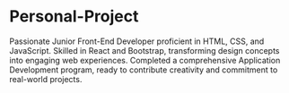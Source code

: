# Personal-Project
Passionate Junior Front-End Developer proficient in HTML, CSS, and JavaScript. Skilled in React and Bootstrap, transforming design concepts into engaging web experiences. Completed a comprehensive Application Development program, ready to contribute creativity and commitment to real-world projects.
